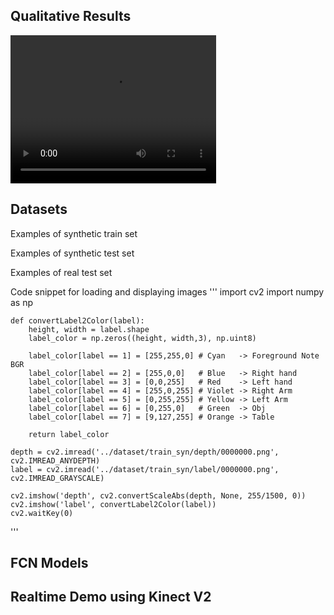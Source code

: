 <head>
  <script src="http://api.html5media.info/1.1.8/html5media.min.js"></script>
</head>

## Qualitative Results
<video width="329" height="237" controls>
  <source type="video/mp4" src="https://github.com/gmntu/semseg/blob/master/input_depth.mp4">
</video>

## Datasets
Examples of synthetic train set


Examples of synthetic test set


Examples of real test set


Code snippet for loading and displaying images
'''
	import cv2
	import numpy as np

	def convertLabel2Color(label):
		height, width = label.shape
		label_color = np.zeros((height, width,3), np.uint8)

		label_color[label == 1] = [255,255,0] # Cyan   -> Foreground Note BGR
		label_color[label == 2] = [255,0,0]   # Blue   -> Right hand
		label_color[label == 3] = [0,0,255]   # Red    -> Left hand
		label_color[label == 4] = [255,0,255] # Violet -> Right Arm
		label_color[label == 5] = [0,255,255] # Yellow -> Left Arm
		label_color[label == 6] = [0,255,0]   # Green  -> Obj    
		label_color[label == 7] = [9,127,255] # Orange -> Table    

		return label_color

	depth = cv2.imread('../dataset/train_syn/depth/0000000.png', cv2.IMREAD_ANYDEPTH)
	label = cv2.imread('../dataset/train_syn/label/0000000.png', cv2.IMREAD_GRAYSCALE)

	cv2.imshow('depth', cv2.convertScaleAbs(depth, None, 255/1500, 0))
	cv2.imshow('label', convertLabel2Color(label))
	cv2.waitKey(0)
'''


## FCN Models


## Realtime Demo using Kinect V2



